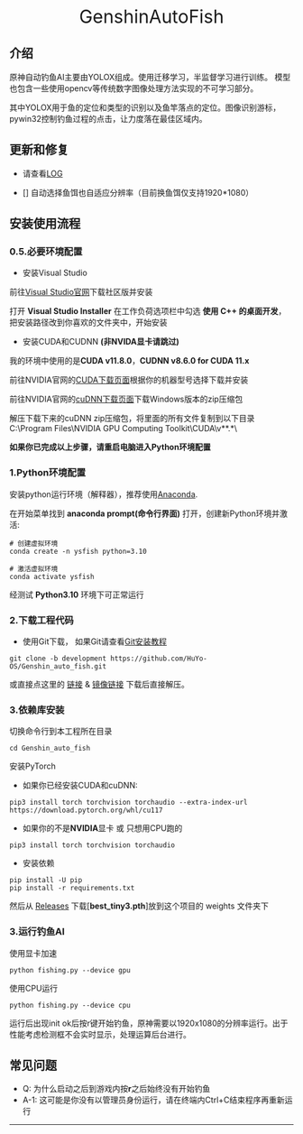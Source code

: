 <div align='center' ><font size='6'>GenshinAutoFish</font></div>

## 介绍
原神自动钓鱼AI主要由YOLOX组成。使用迁移学习，半监督学习进行训练。 模型也包含一些使用opencv等传统数字图像处理方法实现的不可学习部分。

其中YOLOX用于鱼的定位和类型的识别以及鱼竿落点的定位。图像识别游标，pywin32控制钓鱼过程的点击，让力度落在最佳区域内。

## 更新和修复

- 请查看[LOG](./doc/LOG.md)

- [] 自动选择鱼饵也自适应分辨率（目前换鱼饵仅支持1920*1080）

## 安装使用流程
### 0.5.必要环境配置
- 安装Visual Studio

前往[Visual Studio官网](https://visualstudio.microsoft.com/zh-hans/downloads/)下载社区版并安装

打开 **Visual Studio Installer** 在工作负荷选项栏中勾选 **使用 C++ 的桌面开发**，把安装路径改到你喜欢的文件夹中，开始安装

- 安装CUDA和CUDNN **(非NVIDA显卡请跳过)**

我的环境中使用的是**CUDA v11.8.0**，**CUDNN v8.6.0 for CUDA 11.x**

前往NVIDIA官网的[CUDA下载页面](https://developer.nvidia.cn/cuda-toolkit-archive)根据你的机器型号选择下载并安装

前往NVIDIA官网的[cuDNN下载页面](https://developer.nvidia.com/rdp/cudnn-archive)下载Windows版本的zip压缩包

解压下载下来的cuDNN zip压缩包，将里面的所有文件复制到以下目录 C:\Program Files\NVIDIA GPU Computing Toolkit\CUDA\v**.*\

**如果你已完成以上步骤，请重启电脑进入Python环境配置**

### 1.Python环境配置

安装python运行环境（解释器），推荐使用[Anaconda](https://www.anaconda.com/).

在开始菜单找到 **anaconda prompt(命令行界面)** 打开，创建新Python环境并激活:

```shell
# 创建虚拟环境
conda create -n ysfish python=3.10

# 激活虚拟环境
conda activate ysfish
```
经测试 **Python3.10** 环境下可正常运行

### 2.下载工程代码

- 使用Git下载， 如果Git请查看[Git安装教程](https://cloud.tencent.com/developer/article/2099150)

```shell
git clone -b development https://github.com/HuYo-OS/Genshin_auto_fish.git
```

或直接点这里的 [链接](https://github.com/HuYo-OS/Genshin_auto_fish/archive/refs/heads/development.zip) & [镜像链接](https://ghproxy.com/https://github.com/HuYo-OS/Genshin_auto_fish/archive/refs/heads/development.zip) 下载后直接解压。

### 3.依赖库安装

切换命令行到本工程所在目录
```shell
cd Genshin_auto_fish
```

安装PyTorch

- 如果你已经安装CUDA和cuDNN:

```shell
pip3 install torch torchvision torchaudio --extra-index-url https://download.pytorch.org/whl/cu117
```


- 如果你的不是**NVIDIA**显卡 或 只想用CPU跑的

```shell
pip3 install torch torchvision torchaudio
```

- 安装依赖
```shell
pip install -U pip
pip install -r requirements.txt
```

然后从 [Releases](https://github.com/HuYo-OS/Genshin_auto_fish/releases) 下载[**best_tiny3.pth**]放到这个项目的 weights 文件夹下

### 3.运行钓鱼AI

使用显卡加速
```shell
python fishing.py --device gpu
```

使用CPU运行
```shell
python fishing.py --device cpu
```
运行后出现init ok后按r键开始钓鱼，原神需要以1920x1080的分辨率运行。出于性能考虑检测框不会实时显示，处理运算后台进行。

## 常见问题

- Q: 为什么启动之后到游戏内按**r**之后始终没有开始钓鱼
- A-1: 这可能是你没有以管理员身份运行，请在终端内Ctrl+C结束程序再重新运行
---